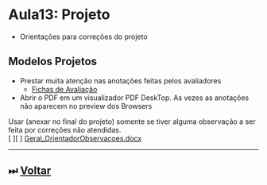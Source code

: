 # Aula13: Projeto

- Orientações para correções do projeto  

## Modelos Projetos

- Prestar muita atenção nas anotações feitas pelos avaliadores  
  - [Fichas de Avaliação](./aula04Anotacoes.md#fichas-de-avaliação "Fichas de Avaliação")  
- Abrir o PDF em um visualizador PDF DeskTop. As vezes as anotações não aparecem no preview dos Browsers  

Usar (anexar no final do projeto) somente se tiver alguma observação a ser feita por correções não atendidas.  
\[ ]\[ ] [Geral_OrientadorObservacoes.docx](../Material/Geral_OrientadorObservacoes.docx "Geral_OrientadorObservacoes.docx")  

----------

## ⏭ [Voltar](README.md "Voltar")  

<!--
[FIXME: arrumar as fontes bibliográficas]  
## Principais Referências Bibliográficas​
-->